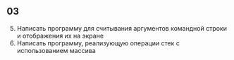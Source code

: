 ## 03

5. Написать программу для считывания аргументов командной строки и отображения их на экране
6. Написать программу, реализующую операции стек с использованием массива